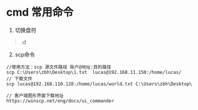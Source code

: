# cmd 常用命令

1. 切换盘符
> :d

2. scp命令
```shell
//使用方法：scp 源文件路径 账户@地址:目的路径
scp C:\Users\zbh\Desktop\1.txt  lucas@192.168.11.150:/home/lucas/
// 下载文件
scp lucas@192.168.110.128:/home/lucas/world.txt C:\Users\zbh\Desktop\

// 客户端图形界面下载地址 
https://winscp.net/eng/docs/ui_commander
```
